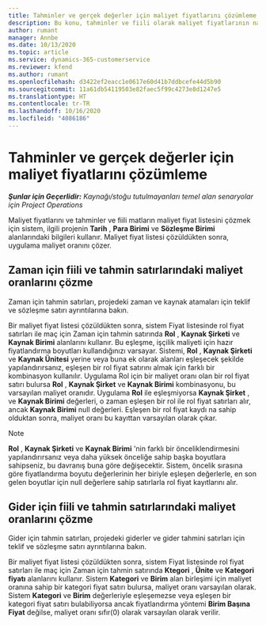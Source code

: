 ```yaml
---
title: Tahminler ve gerçek değerler için maliyet fiyatlarını çözümleme
description: Bu konu, tahminler ve fiili olarak maliyet fiyatlarının nasıl çözüldüğü hakkında bilgi sağlar.
author: rumant
manager: Annbe
ms.date: 10/13/2020
ms.topic: article
ms.service: dynamics-365-customerservice
ms.reviewer: kfend
ms.author: rumant
ms.openlocfilehash: d3422ef2eacc1e0617e60d41b7ddbcefe44d5b90
ms.sourcegitcommit: 11a61db54119503e82faec5f99c4273e8d1247e5
ms.translationtype: HT
ms.contentlocale: tr-TR
ms.lasthandoff: 10/16/2020
ms.locfileid: "4086186"
---
```

# <a name="resolving-cost-prices-for-estimates-and-actuals"></a>Tahminler ve gerçek değerler için maliyet fiyatlarını çözümleme

_**Şunlar için Geçerlidir:** Kaynağı/stoğu tutulmayanları temel alan senaryolar için Project Operations_

Maliyet fiyatlarını ve tahminler ve fiili matların maliyet fiyat listesini çözmek için sistem, ilgili projenin **Tarih** , **Para Birimi** ve **Sözleşme Birimi** alanlarındaki bilgileri kullanır. Maliyet fiyat listesi çözüldükten sonra, uygulama maliyet oranını çözer.

## <a name="resolving-cost-rates-on-actual-and-estimate-lines-for-time"></a>Zaman için fiili ve tahmin satırlarındaki maliyet oranlarını çözme

Zaman için tahmin satırları, projedeki zaman ve kaynak atamaları için teklif ve sözleşme satırı ayrıntılarına bakın.

Bir maliyet fiyat listesi çözüldükten sonra, sistem Fiyat listesinde rol fiyat satırları ile maç için Zaman için tahmin satırında **Rol** , **Kaynak Şirketi** ve **Kaynak Birimi** alanlarını kullanır. Bu eşleşme, işçilik maliyeti için hazır fiyatlandırma boyutları kullandığınızı varsayar. Sistemi, **Rol** , **Kaynak Şirketi** ve **Kaynak Ünitesi** yerine veya buna ek olarak alanları eşleşecek şekilde yapılandırırsanız, eşleşen bir rol fiyat satırını almak için farklı bir kombinasyon kullanılır. Uygulama Rol için bir maliyet oranı olan bir rol fiyat satırı bulursa **Rol** , **Kaynak Şirket** ve **Kaynak Birimi** kombinasyonu, bu varsayılan maliyet oranıdır. Uygulama **Rol** ile eşleşmiyorsa **Kaynak Şirket** , ve **Kaynak Birimi** değerleri, o zaman eşleşen bir rol ile rol fiyat satırları alır, ancak **Kaynak Birimi** null değerleri. Eşleşen bir rol fiyat kaydı na sahip olduktan sonra, maliyet oranı bu kayıttan varsayılan olarak çıkar. 

> [!NOTE]
> **Rol** , **Kaynak Şirketi** ve **Kaynak Birimi** 'nin farklı bir önceliklendirmesini yapılandırırsanız veya daha yüksek önceliğe sahip başka boyutlara sahipseniz, bu davranış buna göre değişecektir. Sistem, öncelik sırasına göre fiyatlandırma boyutu değerlerinin her biriyle eşleşen değerlerle, en son gelen boyutlar için null değerlere sahip satırlarla rol fiyat kayıtlarını alır.

## <a name="resolving-cost-rates-on-actual-and-estimate-lines-for-expense"></a>Gider için fiili ve tahmin satırlarındaki maliyet oranlarını çözme

Gider için tahmin satırları, projedeki giderler ve gider tahmini satırları için teklif ve sözleşme satırı ayrıntılarına bakın.

Bir maliyet fiyat listesi çözüldükten sonra, sistem Fiyat listesinde rol fiyat satırları ile maç için Zaman için tahmin satırında **Ktegori** , **Ünite** ve **Kategori fiyatı** alanlarını kullanır. Sistem **Kategori** ve **Birim** alan birleşimi için maliyet oranına sahip bir kategori fiyat satırı bulursa, maliyet oranı varsayılan olarak. Sistem **Kategori** ve **Birim** değerleriyle eşleşemezse veya eşleşen bir kategori fiyat satırı bulabiliyorsa ancak fiyatlandırma yöntemi **Birim Başına Fiyat** değilse, maliyet oranı sıfır(0) olarak varsayılan olarak verilir.
